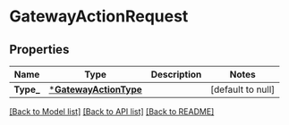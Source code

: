 # GatewayActionRequest

## Properties
Name | Type | Description | Notes
------------ | ------------- | ------------- | -------------
**Type_** | [***GatewayActionType**](GatewayActionType.md) |  | [default to null]

[[Back to Model list]](../README.md#documentation-for-models) [[Back to API list]](../README.md#documentation-for-api-endpoints) [[Back to README]](../README.md)

